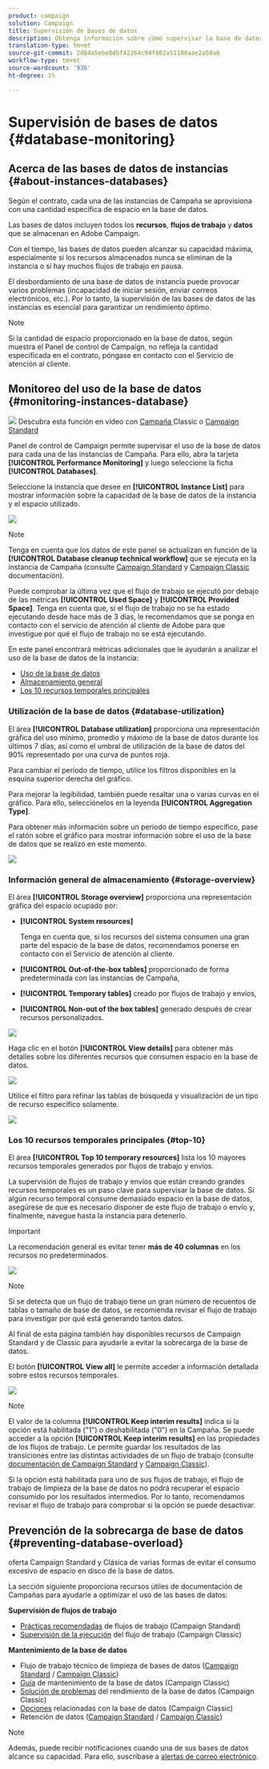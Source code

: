 ```yaml
---
product: campaign
solution: Campaign
title: Supervisión de bases de datos
description: Obtenga información sobre cómo supervisar la base de datos de Campañas en el Panel de control de Campaign
translation-type: tm+mt
source-git-commit: 2d84a5ebe8dbf42264c94f882a51180aae2a58a6
workflow-type: tm+mt
source-wordcount: '936'
ht-degree: 1%

---
```



# Supervisión de bases de datos {#database-monitoring}

## Acerca de las bases de datos de instancias {#about-instances-databases}

Según el contrato, cada una de las instancias de Campaña se aprovisiona con una cantidad específica de espacio en la base de datos.

Las bases de datos incluyen todos los **recursos**, **flujos de trabajo** y **datos** que se almacenan en Adobe Campaign.

Con el tiempo, las bases de datos pueden alcanzar su capacidad máxima, especialmente si los recursos almacenados nunca se eliminan de la instancia o si hay muchos flujos de trabajo en pausa.

El desbordamiento de una base de datos de instancia puede provocar varios problemas (incapacidad de iniciar sesión, enviar correos electrónicos, etc.). Por lo tanto, la supervisión de las bases de datos de las instancias es esencial para garantizar un rendimiento óptimo.

>[!NOTE]
>
>Si la cantidad de espacio proporcionado en la base de datos, según muestra el Panel de control de Campaign, no refleja la cantidad especificada en el contrato, póngase en contacto con el Servicio de atención al cliente.

## Monitoreo del uso de la base de datos {#monitoring-instances-database}

![](assets/do-not-localize/how-to-video.png) Descubra esta función en vídeo con  [Campaña ](https://experienceleague.adobe.com/docs/campaign-classic-learn/control-panel/performance-monitoring/monitoring-databases.html?lang=en#performance-monitoring) Classic o  [Campaign Standard](https://experienceleague.adobe.com/docs/campaign-standard-learn/control-panel/performance-monitoring/monitoring-databases.html?lang=en#performance-monitoring)

Panel de control de Campaign permite supervisar el uso de la base de datos para cada una de las instancias de Campaña. Para ello, abra la tarjeta **[!UICONTROL Performance Monitoring]** y luego seleccione la ficha **[!UICONTROL Databases]**.

Seleccione la instancia que desee en **[!UICONTROL Instance List]** para mostrar información sobre la capacidad de la base de datos de la instancia y el espacio utilizado.

![](assets/databases_dashboard.png)

>[!NOTE]
>
>Tenga en cuenta que los datos de este panel se actualizan en función de la **[!UICONTROL Database cleanup technical workflow]** que se ejecuta en la instancia de Campaña (consulte [Campaign Standard](https://docs.adobe.com/help/en/campaign-standard/using/administrating/application-settings/technical-workflows.html#list-of-technical-workflows) y [Campaign Classic](https://docs.adobe.com/help/en/campaign-classic/using/monitoring-campaign-classic/data-processing/database-cleanup-workflow.html) documentación).
>
>Puede comprobar la última vez que el flujo de trabajo se ejecutó por debajo de las métricas **[!UICONTROL Used Space]** y **[!UICONTROL Provided Space]**. Tenga en cuenta que, si el flujo de trabajo no se ha estado ejecutando desde hace más de 3 días, le recomendamos que se ponga en contacto con el servicio de atención al cliente de Adobe para que investigue por qué el flujo de trabajo no se está ejecutando.

En este panel encontrará métricas adicionales que le ayudarán a analizar el uso de la base de datos de la instancia:

* [Uso de la base de datos](../../performance-monitoring/using/database-monitoring.md#database-utilization)
* [Almacenamiento general](../../performance-monitoring/using/database-monitoring.md#storage-overview)
* [Los 10 recursos temporales principales](../../performance-monitoring/using/database-monitoring.md#top-10)

### Utilización de la base de datos {#database-utilization}

El área **[!UICONTROL Database utilization]** proporciona una representación gráfica del uso mínimo, promedio y máximo de la base de datos durante los últimos 7 días, así como el umbral de utilización de la base de datos del 90% representado por una curva de puntos roja.

Para cambiar el período de tiempo, utilice los filtros disponibles en la esquina superior derecha del gráfico.

Para mejorar la legibilidad, también puede resaltar una o varias curvas en el gráfico. Para ello, selecciónelos en la leyenda **[!UICONTROL Aggregation Type]**.

Para obtener más información sobre un período de tiempo específico, pase el ratón sobre el gráfico para mostrar información sobre el uso de la base de datos que se realizó en este momento.

![](assets/databases_dashboard_detail.png)

### Información general de almacenamiento {#storage-overview}

El área **[!UICONTROL Storage overview]** proporciona una representación gráfica del espacio ocupado por:

* **[!UICONTROL System resources]**

   Tenga en cuenta que, si los recursos del sistema consumen una gran parte del espacio de la base de datos, recomendamos ponerse en contacto con el Servicio de atención al cliente.

* **[!UICONTROL Out-of-the-box tables]** proporcionado de forma predeterminada con las instancias de Campaña,
* **[!UICONTROL Temporary tables]** creado por flujos de trabajo y envíos,
* **[!UICONTROL Non-out of the box tables]** generado después de crear recursos personalizados.

![](assets/database-storage-overview.png)

Haga clic en el botón **[!UICONTROL View details]** para obtener más detalles sobre los diferentes recursos que consumen espacio en la base de datos.

![](assets/database-storage-details.png)

Utilice el filtro para refinar las tablas de búsqueda y visualización de un tipo de recurso específico solamente.

![](assets/database-storage-overview-filter.png)

### Los 10 recursos temporales principales {#top-10}

El área **[!UICONTROL Top 10 temporary resources]** lista los 10 mayores recursos temporales generados por flujos de trabajo y envíos.

La supervisión de flujos de trabajo y envíos que están creando grandes recursos temporales es un paso clave para supervisar la base de datos. Si algún recurso temporal consume demasiado espacio en la base de datos, asegúrese de que es necesario disponer de este flujo de trabajo o envío y, finalmente, navegue hasta la instancia para detenerlo.

>[!IMPORTANT]
>
>La recomendación general es evitar tener **más de 40 columnas** en los recursos no predeterminados.

![](assets/database-top10.png)

>[!NOTE]
>
>Si se detecta que un flujo de trabajo tiene un gran número de recuentos de tablas o tamaño de base de datos, se recomienda revisar el flujo de trabajo para investigar por qué está generando tantos datos.
>
>Al final de esta página también hay disponibles recursos de Campaign Standard y de Classic para ayudarle a evitar la sobrecarga de la base de datos.

El botón **[!UICONTROL View all]** le permite acceder a información detallada sobre estos recursos temporales.

![](assets/database-top10-view.png)

>[!NOTE]
>
>El valor de la columna **[!UICONTROL Keep interim results]** indica si la opción está habilitada (&quot;1&quot;) o deshabilitada (&quot;0&quot;) en la Campaña. Se puede acceder a la opción **[!UICONTROL Keep interim results]** en las propiedades de los flujos de trabajo. Le permite guardar los resultados de las transiciones entre las distintas actividades de un flujo de trabajo (consulte [documentación de Campaign Standard](https://docs.adobe.com/content/help/en/campaign-standard/using/managing-processes-and-data/executing-a-workflow/managing-execution-options.html) y [Campaign Classic](https://docs.adobe.com/content/help/en/campaign-classic/using/automating-with-workflows/general-operation/workflow-best-practices.html#logs)).
>
>Si la opción está habilitada para uno de sus flujos de trabajo, el flujo de trabajo de limpieza de la base de datos no podrá recuperar el espacio consumido por los resultados intermedios. Por lo tanto, recomendamos revisar el flujo de trabajo para comprobar si la opción se puede desactivar.

## Prevención de la sobrecarga de base de datos {#preventing-database-overload}

oferta Campaign Standard y Clásica de varias formas de evitar el consumo excesivo de espacio en disco de la base de datos.

La sección siguiente proporciona recursos útiles de documentación de Campañas para ayudarle a optimizar el uso de las bases de datos:

**Supervisión de flujos de trabajo**

* [Prácticas recomendadas](https://docs.adobe.com/content/help/en/campaign-standard/using/managing-processes-and-data/workflow-general-operation/best-practices-workflows.html)  de flujos de trabajo (Campaign Standard)
* [Supervisión de la ejecución](https://docs.adobe.com/help/en/campaign-classic/using/automating-with-workflows/monitoring-workflows/monitoring-workflow-execution.html)  del flujo de trabajo (Campaign Classic)

**Mantenimiento de la base de datos**

* Flujo de trabajo técnico de limpieza de bases de datos ([Campaign Standard](https://docs.adobe.com/help/en/campaign-standard/using/administrating/application-settings/technical-workflows.html#list-of-technical-workflows) / [Campaign Classic](https://docs.adobe.com/help/en/campaign-classic/using/monitoring-campaign-classic/data-processing/database-cleanup-workflow.html))
* [Guía](https://docs.adobe.com/content/help/en/campaign-classic/using/monitoring-campaign-classic/database-maintenance/recommendations.html)  de mantenimiento de la base de datos (Campaign Classic)
* [Solución de problemas](https://docs.adobe.com/content/help/en/campaign-classic/using/monitoring-campaign-classic/troubleshooting/database-performances.html)  del rendimiento de la base de datos (Campaign Classic)
* [Opciones](https://docs.adobe.com/help/en/campaign-classic/using/installing-campaign-classic/appendices/configuring-campaign-options.html#database)  relacionadas con la base de datos (Campaign Classic)
* Retención de datos ([Campaign Standard](https://docs.adobe.com/help/en/campaign-standard/using/administrating/application-settings/data-retention.html) / [Campaign Classic](https://docs.adobe.com/help/en/campaign-classic/using/configuring-campaign-classic/data-model/data-model-best-practices.html#data-retention))

>[!NOTE]
>
>Además, puede recibir notificaciones cuando una de sus bases de datos alcance su capacidad. Para ello, suscríbase a [alertas de correo electrónico](../../performance-monitoring/using/email-alerting.md).
